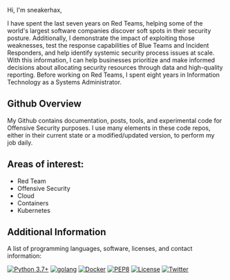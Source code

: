 Hi, I'm sneakerhax,

I have spent the last seven years on Red Teams, helping some of the world's largest software companies discover soft spots in their security posture. Additionally, I demonstrate the impact of exploiting those weaknesses, test the response capabilities of Blue Teams and Incident Responders, and help identify systemic security process issues at scale. With this information, I can help businesses prioritize and make informed decisions about allocating security resources through data and high-quality reporting. Before working on Red Teams, I spent eight years in Information Technology as a Systems Administrator.

## Github Overview

My Github contains documentation, posts, tools, and experimental code for Offensive Security purposes. I use many elements in these code repos, either in their current state or a modified/updated version, to perform my job daily.

## Areas of interest:

* Red Team
* Offensive Security
* Cloud
* Containers
* Kubernetes

## Additional Information

A list of programming languages, software, licenses, and contact information:

[![Python 3.7+](https://img.shields.io/badge/python-3.7+-FADA5E.svg?logo=python)](https://www.python.org/) [![golang](https://img.shields.io/badge/golang-1.17+-29BEB0.svg?logo=GO)](https://go.dev/)
[![Docker](https://img.shields.io/badge/docker-hub-0db7ed.svg?logo=docker)](http://hub.docker.com/u/sneakerhax) [![PEP8](https://img.shields.io/badge/code%20style-pep8-red.svg)](https://www.python.org/dev/peps/pep-0008/) [![License](https://img.shields.io/badge/license-GPL3-lightgrey.svg)](https://www.gnu.org/licenses/gpl-3.0.en.html) [![Twitter](https://img.shields.io/badge/twitter-sneakerhax-38A1F3?logo=twitter)](https://twitter.com/sneakerhax)
